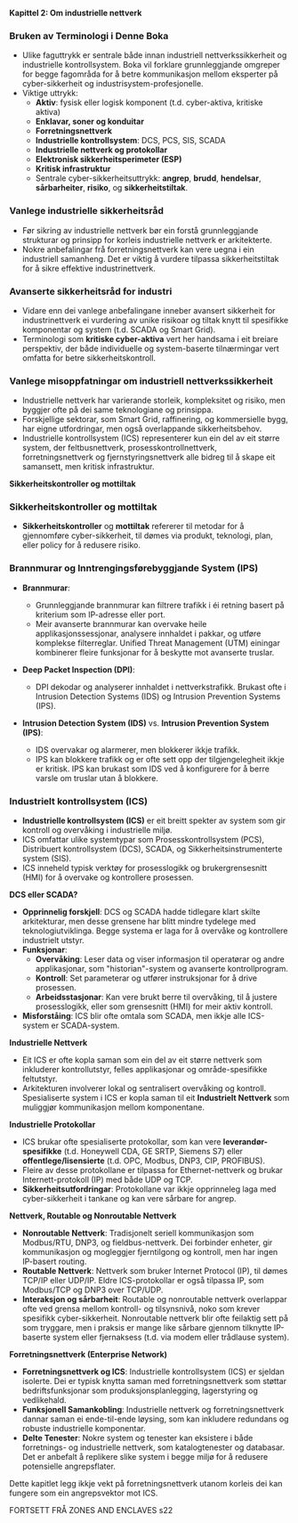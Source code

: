 **Kapittel 2: Om industrielle nettverk**

### Bruken av Terminologi i Denne Boka
- Ulike faguttrykk er sentrale både innan industriell nettverkssikkerheit og industrielle kontrollsystem. Boka vil forklare grunnleggjande omgreper for begge fagområda for å betre kommunikasjon mellom eksperter på cyber-sikkerheit og industrisystem-profesjonelle.
- Viktige uttrykk:
  - **Aktiv**: fysisk eller logisk komponent (t.d. cyber-aktiva, kritiske aktiva)
  - **Enklavar, soner og konduitar**
  - **Forretningsnettverk**
  - **Industrielle kontrollsystem**: DCS, PCS, SIS, SCADA
  - **Industrielle nettverk og protokollar**
  - **Elektronisk sikkerheitsperimeter (ESP)**
  - **Kritisk infrastruktur**
  - Sentrale cyber-sikkerheitsuttrykk: **angrep**, **brudd**, **hendelsar**, **sårbarheiter**, **risiko**, og **sikkerheitstiltak**.

### Vanlege industrielle sikkerheitsråd
- Før sikring av industrielle nettverk bør ein forstå grunnleggjande strukturar og prinsipp for korleis industrielle nettverk er arkitekterte.
- Nokre anbefalingar frå forretningsnettverk kan vere uegna i ein industriell samanheng. Det er viktig å vurdere tilpassa sikkerheitstiltak for å sikre effektive industrinettverk.

### Avanserte sikkerheitsråd for industri
- Vidare enn dei vanlege anbefalingane inneber avansert sikkerheit for industrinettverk ei vurdering av unike risikoar og tiltak knytt til spesifikke komponentar og system (t.d. SCADA og Smart Grid).
- Terminologi som **kritiske cyber-aktiva** vert her handsama i eit breiare perspektiv, der både individuelle og system-baserte tilnærmingar vert omfatta for betre sikkerheitskontroll.

### Vanlege misoppfatningar om industriell nettverkssikkerheit
- Industrielle nettverk har varierande storleik, kompleksitet og risiko, men byggjer ofte på dei same teknologiane og prinsippa.
- Forskjellige sektorar, som Smart Grid, raffinering, og kommersielle bygg, har eigne utfordringar, men også overlappande sikkerheitsbehov.
- Industrielle kontrollsystem (ICS) representerer kun ein del av eit større system, der feltbusnettverk, prosesskontrollnettverk, forretningsnettverk og fjernstyringsnettverk alle bidreg til å skape eit samansett, men kritisk infrastruktur.

**Sikkerheitskontroller og mottiltak**

### Sikkerheitskontroller og mottiltak
- **Sikkerheitskontroller** og **mottiltak** refererer til metodar for å gjennomføre cyber-sikkerheit, til dømes via produkt, teknologi, plan, eller policy for å redusere risiko.

### Brannmurar og Inntrengingsførebyggjande System (IPS)
- **Brannmurar**:
  - Grunnleggjande brannmurar kan filtrere trafikk i éi retning basert på kriterium som IP-adresse eller port.
  - Meir avanserte brannmurar kan overvake heile applikasjonssessjonar, analysere innhaldet i pakkar, og utføre komplekse filterreglar. Unified Threat Management (UTM) einingar kombinerer fleire funksjonar for å beskytte mot avanserte truslar.

- **Deep Packet Inspection (DPI)**:
  - DPI dekodar og analyserer innhaldet i nettverkstrafikk. Brukast ofte i Intrusion Detection Systems (IDS) og Intrusion Prevention Systems (IPS).
  
- **Intrusion Detection System (IDS)** vs. **Intrusion Prevention System (IPS)**:
  - IDS overvakar og alarmerer, men blokkerer ikkje trafikk.
  - IPS kan blokkere trafikk og er ofte sett opp der tilgjengelegheit ikkje er kritisk. IPS kan brukast som IDS ved å konfigurere for å berre varsle om truslar utan å blokkere.

### Industrielt kontrollsystem (ICS)
- **Industrielle kontrollsystem (ICS)** er eit breitt spekter av system som gir kontroll og overvåking i industrielle miljø.
- ICS omfattar ulike systemtypar som Prosesskontrollsystem (PCS), Distribuert kontrollsystem (DCS), SCADA, og Sikkerheitsinstrumenterte system (SIS).
- ICS inneheld typisk verktøy for prosesslogikk og brukergrensesnitt (HMI) for å overvake og kontrollere prosessen.

**DCS eller SCADA?**

- **Opprinnelig forskjell**: DCS og SCADA hadde tidlegare klart skilte arkitekturar, men desse grensene har blitt mindre tydelege med teknologiutviklinga. Begge systema er laga for å overvåke og kontrollere industrielt utstyr.
- **Funksjonar**:
  - **Overvåking**: Leser data og viser informasjon til operatørar og andre applikasjonar, som "historian"-system og avanserte kontrollprogram.
  - **Kontroll**: Set parameterar og utfører instruksjonar for å drive prosessen.
  - **Arbeidsstasjonar**: Kan vere brukt berre til overvåking, til å justere prosesslogikk, eller som grensesnitt (HMI) for meir aktiv kontroll.
- **Misforståing**: ICS blir ofte omtala som SCADA, men ikkje alle ICS-system er SCADA-system.

**Industrielle Nettverk**

- Eit ICS er ofte kopla saman som ein del av eit større nettverk som inkluderer kontrollutstyr, felles applikasjonar og område-spesifikke feltutstyr.
- Arkitekturen involverer lokal og sentralisert overvåking og kontroll. Spesialiserte system i ICS er kopla saman til eit **Industrielt Nettverk** som muliggjør kommunikasjon mellom komponentane.

**Industrielle Protokollar**

- ICS brukar ofte spesialiserte protokollar, som kan vere **leverandør-spesifikke** (t.d. Honeywell CDA, GE SRTP, Siemens S7) eller **offentlege/lisensierte** (t.d. OPC, Modbus, DNP3, CIP, PROFIBUS).
- Fleire av desse protokollane er tilpassa for Ethernet-nettverk og brukar Internett-protokoll (IP) med både UDP og TCP.
- **Sikkerheitsutfordringar**: Protokollane var ikkje opprinneleg laga med cyber-sikkerheit i tankane og kan vere sårbare for angrep.

**Nettverk, Routable og Nonroutable Nettverk**

- **Nonroutable Nettverk**: Tradisjonelt seriell kommunikasjon som Modbus/RTU, DNP3, og fieldbus-nettverk. Dei forbinder enheter, gir kommunikasjon og mogleggjer fjerntilgong og kontroll, men har ingen IP-basert routing.
- **Routable Nettverk**: Nettverk som bruker Internet Protocol (IP), til dømes TCP/IP eller UDP/IP. Eldre ICS-protokollar er også tilpassa IP, som Modbus/TCP og DNP3 over TCP/UDP.
- **Interaksjon og sårbarheit**: Routable og nonroutable nettverk overlappar ofte ved grensa mellom kontroll- og tilsynsnivå, noko som krever spesifikk cyber-sikkerheit. Nonroutable nettverk blir ofte feilaktig sett på som tryggare, men i praksis er mange like sårbare gjennom tilknytte IP-baserte system eller fjernaksess (t.d. via modem eller trådlause system).

**Forretningsnettverk (Enterprise Network)**

- **Forretningsnettverk og ICS**: Industrielle kontrollsystem (ICS) er sjeldan isolerte. Dei er typisk knytta saman med forretningsnettverk som støttar bedriftsfunksjonar som produksjonsplanlegging, lagerstyring og vedlikehald.
- **Funksjonell Samankobling**: Industrielle nettverk og forretningsnettverk dannar saman ei ende-til-ende løysing, som kan inkludere redundans og robuste industrielle komponentar.
- **Delte Tenester**: Nokre system og tenester kan eksistere i både forretnings- og industrielle nettverk, som katalogtenester og databasar. Det er anbefalt å replikere slike system i begge miljø for å redusere potensielle angrepsflater.

Dette kapitlet legg ikkje vekt på forretningsnettverk utanom korleis dei kan fungere som ein angrepsvektor mot ICS.

FORTSETT FRÅ ZONES AND ENCLAVES s22